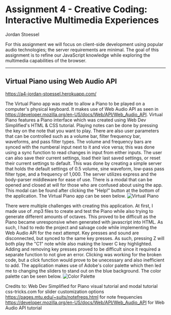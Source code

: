 Assignment 4 - Creative Coding: Interactive Multimedia Experiences
===
Jordan Stoessel

For this assignment we will focus on client-side development using popular audio technologies; the server requirements are minimal. The goal of this assignment is to refine our JavaScript knowledge while exploring the multimedia capabilities of the browser.

---


## Virtual Piano using Web Audio API

https://a4-jordan-stoessel.herokuapp.com/

The Virtual Piano app was made to allow a Piano to be played on a computer's physical keyboard. It makes use of Web Audio API as seen in https://developer.mozilla.org/en-US/docs/Web/API/Web_Audio_API. Virtual Piano features a Piano interface which was created using Web Dev Simplified's HTML & CSS tutorial. Playing notes can be done by pressing the key on the note that you want to play. There are also user parameters that can be controlled such as a volume bar, filter frequency bar, waveforms, and pass filter types. The volume and frequency bars are synced with the numberal input next to it and vice versa; this was done using a sync function to read changes in input from either inputs. The user can also save their current settings, load their last saved settings, or reset their current settings to default. This was done by creating a simple server that holds the default settings of 0.5 volume, sine waveform, low-pass pass filter type, and a frequency of 1,000. The server utilizes express and the body-parser middleware for ease of use. There is a modal that can be opened and closed at will for those who are confused about using the app. This modal can be found after clicking the "Help!" button at the bottom of the application. The Virtual Piano app can be seen below.
![Virtual Piano](https://github.com/jstoessel/a4-creative-coding/blob/master/virtual_piano.png?raw=true)

There were multiple challenges with creating this application. At first, I made use of .mp3 files to create and test the Piano while also trying to generate different amounts of octaves. This proved to be difficult as the Piano became unresponsive when generated with javascript into HTML. As such, I had to redo the project and salvage code while implementing the Web Audio API for the next attempt. Key presses and sound are disconnected, but synced to the same key presses. As such, pressing Z will both play the "C1" note while also making the lower C key highlighted. Adding and removing key presses proved to be difficult since it required a separate function to not give an error. Clicking was working for the broken code, but a click function would prove to be unecessary and also inefficient to add. The application makes use of Adobe's color palette which then led me to changing the sliders to stand out on the blue background. The color palette can be seen below.
![Color Palette](https://github.com/jstoessel/a4-creative-coding/blob/master/color_palette.png?raw=true)


Credits to:
Web Dev Simplified for Piano visual tutorial and modal tutorial
css-tricks.com for slider customization options
https://pages.mtu.edu/~suits/notefreqs.html for note frequencies
https://developer.mozilla.org/en-US/docs/Web/API/Web_Audio_API for Web Audio API tutorial